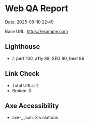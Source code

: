 # Web QA Report

Date: 2025-09-10 22:49

Base URL: https://example.com

## Lighthouse

- /: perf 100, a11y 88, SEO 90, best 96

## Link Check

- Total URLs: 2
- Broken: 0

## Axe Accessibility

- axe-_.json: 3 violations

